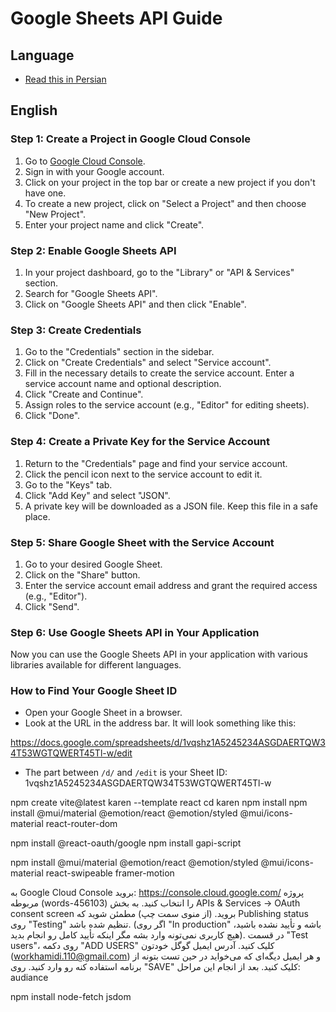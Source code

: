 # Google Sheets API Guide

## Language
- [Read this in Persian](./README_FA.me)

## English

### Step 1: Create a Project in Google Cloud Console

1. Go to [Google Cloud Console](https://console.cloud.google.com/).
2. Sign in with your Google account.
3. Click on your project in the top bar or create a new project if you don't have one.
4. To create a new project, click on "Select a Project" and then choose "New Project".
5. Enter your project name and click "Create".

### Step 2: Enable Google Sheets API

1. In your project dashboard, go to the "Library" or "API & Services" section.
2. Search for "Google Sheets API".
3. Click on "Google Sheets API" and then click "Enable".

### Step 3: Create Credentials

1. Go to the "Credentials" section in the sidebar.
2. Click on "Create Credentials" and select "Service account".
3. Fill in the necessary details to create the service account. Enter a service account name and optional description.
4. Click "Create and Continue".
5. Assign roles to the service account (e.g., "Editor" for editing sheets).
6. Click "Done".

### Step 4: Create a Private Key for the Service Account

1. Return to the "Credentials" page and find your service account.
2. Click the pencil icon next to the service account to edit it.
3. Go to the "Keys" tab.
4. Click "Add Key" and select "JSON".
5. A private key will be downloaded as a JSON file. Keep this file in a safe place.

### Step 5: Share Google Sheet with the Service Account

1. Go to your desired Google Sheet.
2. Click on the "Share" button.
3. Enter the service account email address and grant the required access (e.g., "Editor").
4. Click "Send".

### Step 6: Use Google Sheets API in Your Application

Now you can use the Google Sheets API in your application with various libraries available for different languages.

### How to Find Your Google Sheet ID

- Open your Google Sheet in a browser.
- Look at the URL in the address bar. It will look something like this:

https://docs.google.com/spreadsheets/d/1vqshz1A5245234ASGDAERTQW34T53WGTQWERT45Tl-w/edit

- The part between `/d/` and `/edit` is your Sheet ID:
1vqshz1A5245234ASGDAERTQW34T53WGTQWERT45Tl-w




npm create vite@latest karen --template react
cd karen
npm install
npm install @mui/material @emotion/react @emotion/styled @mui/icons-material react-router-dom


npm install @react-oauth/google
npm install gapi-script

npm install @mui/material @emotion/react @emotion/styled @mui/icons-material react-swipeable framer-motion









به Google Cloud Console بروید: https://console.cloud.google.com/
پروژه مربوطه (words-456103) را انتخاب کنید.
به بخش APIs & Services -> OAuth consent screen بروید. (از منوی سمت چپ)
مطمئن شوید که Publishing status روی "Testing" تنظیم شده باشد. (اگر روی "In production" باشه و تأیید نشده باشید، هیچ کاربری نمی‌تونه وارد بشه مگر اینکه تأیید کامل رو انجام بدید).
در قسمت "Test users"، روی دکمه "ADD USERS" کلیک کنید.
آدرس ایمیل گوگل خودتون (workhamidi.110@gmail.com) و هر ایمیل دیگه‌ای که می‌خواید در حین تست بتونه از برنامه استفاده کنه رو وارد کنید.
روی "SAVE" کلیک کنید.
بعد از انجام این مراحل:
audiance 




npm install node-fetch jsdom